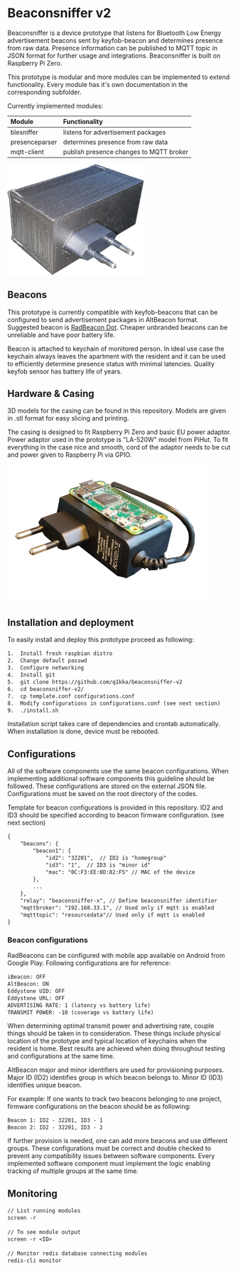 # Beaconsniffer v2

Beaconsniffer is a device prototype that listens for Bluetooth Low Energy advertisement beacons sent by
keyfob-beacon and determines presence from raw data. Presence information can be published to MQTT topic
in JSON format for further usage and integrations. Beaconsniffer is built on Raspberry Pi Zero.

This prototype is modular and more modules can be implemented to extend functionality. Every module
has it's own documentation in the corresponding subfolder.

Currently implemented modules:

| Module            | Functionality                             |
|:------------------|:------------------------------------------|
| blesniffer        | listens for advertisement packages        |
| presenceparser    | determines presence from raw data         |
| mqtt-client       | publish presence changes to MQTT broker   |

![Beaconsniffer](/doc/bsniffer.png)

## Beacons
This prototype is currently compatible with keyfob-beacons that can be configured to send advertisement
packages in AltBeacon format. Suggested beacon is [RadBeacon Dot](/). Cheaper unbranded beacons can be
unreliable and have poor battery life.

Beacon is attached to keychain of monitored person. In ideal use case the keychain always leaves the
apartment with the resident and it can be used to efficiently determine presence status with minimal latencies.
Quality keyfob sensor has battery life of years.
 
## Hardware & Casing
3D models for the casing can be found in this repository. Models are given in .stl format for
easy slicing and printing.

The casing is designed to fit Raspberry Pi Zero and basic EU power adaptor.
Power adaptor used in the prototype is "LA-520W" model from PiHut. To fit everything in the
case nice and smooth, cord of the adaptor needs to be cut and power given to Raspberry Pi via GPIO.

![Hardware in the case](/doc/hardware1.png)

## Installation and deployment
To easily install and deploy this prototype proceed as following:
```
1.  Install fresh raspbian distro
2.  Change default passwd
3.  Configure networking
4.  Install git
5.  git clone https://github.com/q1kka/beaconsniffer-v2
6.  cd beaconsniffer-v2/
7.  cp template.conf configurations.conf
8.  Modify configurations in configurations.conf (see next section)
9.  ./install.sh

```
Installation script takes care of dependencies and crontab automatically. When installation
is done, device must be rebooted.

## Configurations
All of the software components use the same beacon configurations. When implementing additional
software components this guideline should be followed. These configurations are stored
on the external JSON file. Configurations must be saved on the root directory of the codes.

Template for beacon configurations is provided in this repository.
ID2 and ID3 should be specified according to beacon firmware configuration. (see next section)

```
{
    "beacons": {
        "beacon1": {
            "id2": "32201",  // ID2 is "homegroup"
            "id3": "1",  // ID3 is "minor id"
            "mac": "0C:F3:EE:0D:82:F5" // MAC of the device
        },
        ...
    },
    "relay": "beaconsniffer-x", // Define beaconsniffer identifier
    "mqttbroker": "192.168.33.1", // Used only if mqtt is enabled
    "mqtttopic": "resourcedata"// Used only if mqtt is enabled
}
```

### Beacon configurations
RadBeacons can be configured with mobile app available on Android from Google Play. Following configurations
are for reference:

```
iBeacon: OFF
AltBeacon: ON
Eddystone UID: OFF
Eddystone URL: OFF
ADVERTISING RATE: 1 (latency vs battery life)
TRANSMIT POWER: -10 (coverage vs battery life)
```

When determining optimal transmit power and advertising rate, couple things should be taken in to 
consideration. These things include physical location of the prototype and typical location of keychains
when the resident is home. Best results are achieved when doing throughout testing and configurations at 
the same time.

AltBeacon major and minor identifiers are used for provisioning purposes.
Major ID (ID2) identifies group in which beacon belongs to.
Minor ID (ID3) identifies unique beacon.

For example: If one wants to track two beacons belonging to one project,
firmware configurations on the beacon should be as following:
```
Beacon 1: ID2 - 32201, ID3 - 1
Beacon 2: ID2 - 32201, ID3 - 2
```
If further provision is needed, one can add more beacons and use different groups.
These configurations must be correct and double checked to prevent any compatibility 
issues between software components. Every implemented software component must implement the 
logic enabling tracking of multiple groups at the same time.

## Monitoring
```
// List running modules
screen -r

// To see module output 
screen -r <ID>

// Monitor redis database connecting modules
redis-cli monitor
```